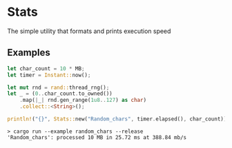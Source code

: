 # Stats

The simple utility that formats and prints execution speed

## Examples
``` rust
let char_count = 10 * MB;
let timer = Instant::now();

let mut rnd = rand::thread_rng();
let _ = (0..char_count.to_owned())
    .map(|_| rnd.gen_range(1u8..127) as char)
    .collect::<String>();

println!("{}", Stats::new("Random_chars", timer.elapsed(), char_count));
```

`> cargo run --example random_chars --release` <br>
`'Random_chars': processed 10 MB in 25.72 ms at 388.84 mb/s`
